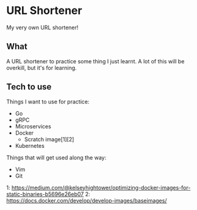 # URL Shortener

My very own URL shortener!

## What

A URL shortener to practice some thing I just learnt. A lot of this will be overkill, but it's for learning.

## Tech to use

Things I want to use for practice:

- Go
- gRPC
- Microservices
- Docker
  - Scratch image[1][2]
- Kubernetes

Things that will get used along the way:

- Vim
- Git


1: https://medium.com/@kelseyhightower/optimizing-docker-images-for-static-binaries-b5696e26eb07
2: https://docs.docker.com/develop/develop-images/baseimages/
